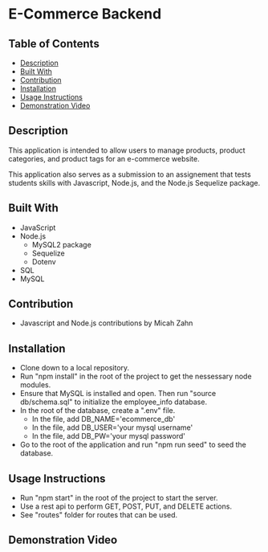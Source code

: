 # E-Commerce Backend

## Table of Contents
- [Description](#description)
- [Built With](#built-with)
- [Contribution](#contribution)
- [Installation](#installation)
- [Usage Instructions](#usage-instructions)
- [Demonstration Video](#demonstration-video)

## Description
This application is intended to allow users to manage products, product categories, and product tags for an e-commerce website. 

This application also serves as a submission to an assignement that tests students skills with Javascript, Node.js, and the Node.js Sequelize package.

## Built With
- JavaScript
- Node.js
    - MySQL2 package
    - Sequelize
    - Dotenv
- SQL
- MySQL

## Contribution
- Javascript and Node.js contributions by Micah Zahn

## Installation
- Clone down to a local repository.
- Run "npm install" in the root of the project to get the nessessary node modules.
- Ensure that MySQL is installed and open. Then run "source db/schema.sql" to initialize the employee_info database.
- In the root of the database, create a ".env" file.
    - In the file, add DB_NAME='ecommerce_db'
    - In the file, add DB_USER='your mysql username'
    - In the file, add DB_PW='your mysql password'
- Go to the root of the application and run "npm run seed" to seed the database.

## Usage Instructions
- Run "npm start" in the root of the project to start the server.
- Use a rest api to perform GET, POST, PUT, and DELETE actions.
- See "routes" folder for routes that can be used.

## Demonstration Video
